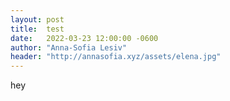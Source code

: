 ```yaml
---
layout: post
title:  test
date:   2022-03-23 12:00:00 -0600
author: "Anna-Sofia Lesiv"
header: "http://annasofia.xyz/assets/elena.jpg"
---
```


hey